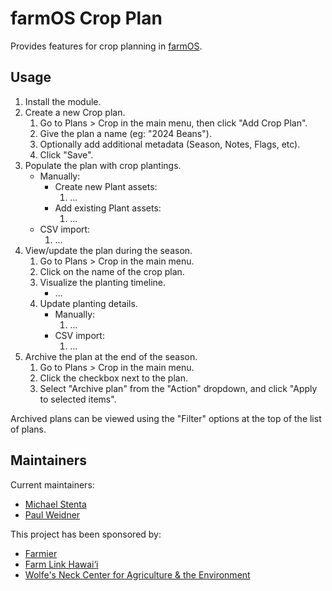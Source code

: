 # farmOS Crop Plan

Provides features for crop planning in [farmOS](https://farmOS.org).

## Usage

1. Install the module.
2. Create a new Crop plan.
    1. Go to Plans > Crop in the main menu, then click "Add Crop Plan".
    2. Give the plan a name (eg: "2024 Beans").
    3. Optionally add additional metadata (Season, Notes, Flags, etc).
    4. Click "Save".
3. Populate the plan with crop plantings.
    - Manually:
        - Create new Plant assets:
            1. ...
        - Add existing Plant assets:
            1. ... 
    - CSV import:
        1. ...
4. View/update the plan during the season.
   1. Go to Plans > Crop in the main menu.
   2. Click on the name of the crop plan.
   3. Visualize the planting timeline.
       - ...
   4. Update planting details.
       - Manually:
           1. ...
       - CSV import:
           1. ... 
5. Archive the plan at the end of the season.
    1. Go to Plans > Crop in the main menu.
    2. Click the checkbox next to the plan.
    3. Select "Archive plan" from the "Action" dropdown, and click "Apply to
       selected items".

Archived plans can be viewed using the "Filter" options at the top of the list
of plans.

## Maintainers

Current maintainers:

- [Michael Stenta](https://github.com/mstenta)
- [Paul Weidner](https://github.com/paul121)

This project has been sponsored by:

- [Farmier](https://farmier.com)
- [Farm Link Hawai‘i](https://farmlinkhawaii.com)
- [Wolfe's Neck Center for Agriculture & the Environment](https://wolfesneck.org)
